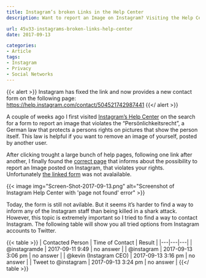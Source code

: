 ```yaml
---
title: Instagram’s broken Links in the Help Center
description: Want to report an Image on Instagram? Visiting the Help Center will lead to endless searches for the correct forms that will then be not available anymore.

url: 45v33-instagrams-broken-links-help-center
date: 2017-09-13

categories:
- Article
tags:
- Instagram
- Privacy
- Social Networks
---
```


{{< alert >}}
Instagram has fixed the link and now provides a new contact form on the following page: <a href="https://help.instagram.com/contact/504521742987441">https://help.instagram.com/contact/504521742987441</a>
{{</ alert >}}

A couple of weeks ago I first visited [Instagram’s Help Center](https://help.instagram.com/) on the search for a form to report an image that violates the “Persönlichkeitsrecht”, a German law that protects a persons rights on pictures that show the person itself. This law is helpful if you want to remove an image of yourself, posted by another user.

After clicking trought a large bunch of help pages, following one link after another, I finally found the [correct page](https://help.instagram.com/122717417885747) that informs about the possibility to report an Image posted on Instagram, that violates your rights. Unfortunately [the linked form](https://help.instagram.com/help/instagram/contact/504521742987441) was not avalailable.

{{< image img="Screen-Shot-2017-09-13.png" alt="Screenshot of Instagram Help Center with 'page not found' error" >}}

Today, the form is still not avilable. But it seems it’s harder to find a way to inform any of the Instagram staff than being killed in a shark attack. However, this topic is extremely important so I tried to find a way to contact Instagram. The following table will show you all tried options from Instagram accounts to Twitter.

{{< table >}}
| Contacted Person | Time of Contact | Result |
|---|---|---|
| @instagramde | 2017-09-11 9:49 | no answer |
| @instagram | 2017-09-13 3:06 pm | no answer |
| @kevin (Instagram CEO) | 2017-09-13 3:16 pm | no answer |
| Tweet to @instagram | 2017-09-13 3:24 pm | no answer |
{{</ table >}}
